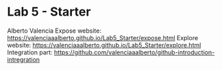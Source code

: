 # Lab 5 - Starter
Alberto Valencia
Expose website: https://valenciaaalberto.github.io/Lab5_Starter/expose.html
Explore website: https://valenciaaalberto.github.io/Lab5_Starter/explore.html
Integration part: https://github.com/valenciaaalberto/github-introduction-intregration
